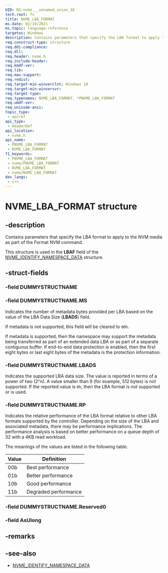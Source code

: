 ```yaml
---
UID: NS:nvme.__unnamed_union_18
tech.root: fs 
title: NVME_LBA_FORMAT
ms.date: 02/19/2021 
ms.topic: language-reference
targetos: Windows
description: Contains parameters that specify the LBA format to apply to the NVM media as part of the Format NVM command.
req.construct-type: structure
req.ddi-compliance: 
req.dll: 
req.header: nvme.h
req.include-header: 
req.kmdf-ver: 
req.lib: 
req.max-support: 
req.redist: 
req.target-min-winverclnt: Windows 10 
req.target-min-winversvr: 
req.target-type: 
req.typenames: NVME_LBA_FORMAT, *PNVME_LBA_FORMAT
req.umdf-ver: 
req.unicode-ansi: 
topic_type:
 - apiref
api_type:
 - HeaderDef
api_location:
 - nvme.h
api_name:
 - PNVME_LBA_FORMAT
 - NVME_LBA_FORMAT
f1_keywords:
 - PNVME_LBA_FORMAT
 - nvme/PNVME_LBA_FORMAT
 - NVME_LBA_FORMAT
 - nvme/NVME_LBA_FORMAT
dev_langs:
 - c++
---
```


# NVME_LBA_FORMAT structure

## -description

Contains parameters that specify the LBA format to apply to the NVM media as part of the Format NVM command.

This structure is used in the **LBAF** field of the [NVME_IDENTIFY_NAMESPACE_DATA](ns-nvme-nvme_identify_namespace_data.md) structure.

## -struct-fields

### -field DUMMYSTRUCTNAME

### -field DUMMYSTRUCTNAME.MS

Indicates the number of metadata bytes provided per LBA based on the value of the LBA Data Size (**LBADS**) field. 

If metadata is not supported, this field will be cleared to `00h`.

If metadata is supported, then the namespace may support the metadata being transferred as part of an extended data LBA or as part of a separate contiguous buffer. If end-to-end data protection is enabled, then the first eight bytes or last eight bytes of the metadata is the protection information.

### -field DUMMYSTRUCTNAME.LBADS

Indicates the supported LBA data size. The value is reported in terms of a power of two (2^n). A value smaller than 9 (for example, 512 bytes) is not supported. If the reported value is `0h`, then the LBA format is not supported or is used.

### -field DUMMYSTRUCTNAME.RP

Indicates the relative performance of the LBA format relative to other LBA formats supported by the controller. Depending on the size of the LBA and associated metadata, there may be performance implications. The performance analysis is based on better performance on a queue depth of 32 with a 4KB read workload. 

The meanings of the values are listed in the following table.

| Value | Definition           |
|-------|----------------------|
| 00b   | Best performance     |
| 01b   | Better performance   |
| 10b   | Good performance     |
| 11b   | Degraded performance |

### -field DUMMYSTRUCTNAME.Reserved0

### -field AsUlong

## -remarks

## -see-also

- [NVME_IDENTIFY_NAMESPACE_DATA](ns-nvme-nvme_identify_namespace_data.md)
